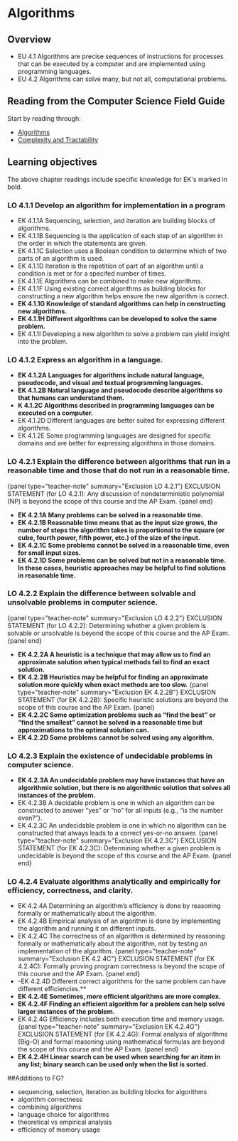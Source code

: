 # Algorithms

## Overview
- EU 4.1 Algorithms are precise sequences of instructions for processes that can be executed by a computer and are implemented using programming languages.
- EU 4.2 Algorithms can solve many, but not all, computational problems.

## Reading from the Computer Science Field Guide
Start by reading through:
- [Algorithms](chapters/algorithms.html)
- [Complexity and Tractability](chapters/complexity-tractability.html)

## Learning objectives
The above chapter readings include specific knowledge for EK's marked in bold.

### LO 4.1.1 Develop an algorithm for implementation in a program

- EK 4.1.1A Sequencing, selection, and iteration are building blocks of algorithms.
- EK 4.1.1B Sequencing is the application of each step of an algorithm in the order in which the statements are given.
- EK 4.1.1C Selection uses a Boolean condition to determine which of two parts of an algorithm is used.
- EK 4.1.1D Iteration is the repetition of part of an algorithm until a condition is met or for a specifed number of times.
- EK 4.1.1E Algorithms can be combined to make new algorithms.
- EK 4.1.1F Using existing correct algorithms as building blocks for constructing a new algorithm helps ensure the new algorithm is correct.
- **EK 4.1.1G Knowledge of standard algorithms can help in constructing new algorithms.**
- **EK 4.1.1H Different algorithms can be developed to solve the same problem.**
- EK 4.1.1I Developing a new algorithm to solve a problem can yield insight into the problem.

### LO 4.1.2 Express an algorithm in a language.
- **EK 4.1.2A Languages for algorithms include natural language, pseudocode, and visual and textual programming languages.**
- **EK 4.1.2B Natural language and pseudocode describe algorithms so that humans can understand them.**
- **K 4.1.2C Algorithms described in programming languages can be executed on a computer.**
- EK 4.1.2D Different languages are better suited for expressing different algorithms.
- EK 4.1.2E Some programming languages are designed for specific domains and are better for expressing algorithms in those domains.

### LO 4.2.1 Explain the difference between algorithms that run in a reasonable time and those that do not run in a reasonable time.
{panel type="teacher-note" summary="Exclusion LO 4.2.1"}
EXCLUSION STATEMENT (for LO 4.2.1): Any discussion of nondeterministic polynomial (NP) is beyond the scope of this course and the AP Exam.
{panel end}
- **EK 4.2.1A Many problems can be solved in a reasonable time.**
- **EK 4.2.1B Reasonable time means that as the input size grows, the number of steps the algorithm takes is proportional
to the square (or cube, fourth power, fifth power, etc.)
of the size of the input.**
- **EK 4.2.1C Some problems cannot be solved in a reasonable time, even for small input sizes.**
- **EK 4.2.1D Some problems can be solved but not in a reasonable time. In these cases, heuristic approaches may be helpful to
find solutions in reasonable time.**

### LO 4.2.2 Explain the difference between solvable and unsolvable problems in computer science.
{panel type="teacher-note" summary="Exclusion LO 4.2.2"}
EXCLUSION STATEMENT
(for LO 4.2.2): Determining whether a given problem is solvable or unsolvable is beyond the scope
of this course and the AP Exam.
{panel end}
- **EK 4.2.2A A heuristic is a technique that may allow us to find an approximate solution when typical methods fail to find an exact solution.**
- **EK 4.2.2B Heuristics may be helpful for finding an approximate solution more quickly when exact methods are too slow.**
{panel type="teacher-note" summary="Exclusion EK 4.2.2B"}
EXCLUSION STATEMENT (for EK 4.2.2B):
Specific heuristic solutions are beyond the scope of this course and the AP Exam.
{panel}
- **EK 4.2.2C Some optimization problems such as “find the best” or “find the smallest” cannot be solved in a reasonable time but approximations to the optimal solution can.**
- **EK 4.2.2D Some problems cannot be solved using any algorithm.**

### LO 4.2.3 Explain the existence of undecidable problems in computer science.
- **EK 4.2.3A An undecidable problem may have instances that have an algorithmic solution, but there is no algorithmic solution that solves all instances of the problem.**
- EK 4.2.3B A decidable problem is one in which an algorithm can be constructed to answer “yes” or “no” for all inputs (e.g., “is the number even?”).
- EK 4.2.3C An undecidable problem is one in which no algorithm can be constructed that always leads to a correct yes-or-no answer.
{panel type="teacher-note" summary="Exclusion EK 4.2.3C"}
EXCLUSION STATEMENT (for EK 4.2.3C): Determining whether a given problem is undecidable is beyond the scope of this course and the AP Exam.
{panel end}

### LO 4.2.4 Evaluate algorithms analytically and empirically for efficiency, correctness, and clarity.
- EK 4.2.4A Determining an algorithm’s efficiency is done by reasoning formally or mathematically about the algorithm.
- EK 4.2.4B Empirical analysis of an algorithm is done by implementing the algorithm and running it on different inputs.
- EK 4.2.4C The correctness of an algorithm is determined by reasoning formally or mathematically about the algorithm, not by testing an implementation of the algorithm.
{panel type="teacher-note" summary="Exclusion EK 4.2.4C"}
EXCLUSION STATEMENT (for EK 4.2.4C): Formally proving program correctness is beyond the scope of this course and the AP Exam.
{panel end}
- -EK 4.2.4D Different correct algorithms for the same problem can have different efficiencies.**
- **EK 4.2.4E Sometimes, more efficient algorithms are more complex.**
- **EK 4.2.4F Finding an efficient algorithm for a problem can help solve larger instances of the problem.**
- EK 4.2.4G Efficiency includes both execution time and memory usage.
{panel type="teacher-note" summary="Exclusion EK 4.2.4G"}
EXCLUSION STATEMENT (for EK 4.2.4G): Formal analysis of algorithms (Big-O) and formal reasoning using mathematical formulas are beyond the scope of this course and the AP Exam.
{panel end}
- **EK 4.2.4H Linear search can be used when searching for an item in any list; binary search can be used only when the list is sorted.**

##Additions to FG?
- sequencing, selection, iteration as building blocks for algorithms
- algorithm correctness
- combining algorithms
- language choice for algorithms
- theoretical vs empirical analysis
- efficiency of memory usage
